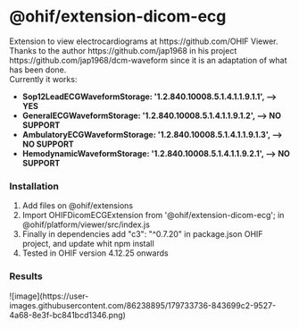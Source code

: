 <h1>@ohif/extension-dicom-ecg</h1>
Extension to view electrocardiograms at https://github.com/OHIF Viewer.</br>
Thanks to the author https://github.com/jap1968 in his project https://github.com/jap1968/dcm-waveform since it is an adaptation of what has been done.</br>
Currently it works:</br>
<ul>
  <li><strong>Sop12LeadECGWaveformStorage: '1.2.840.10008.5.1.4.1.1.9.1.1', --> YES</strong></li>
  <li><strong>GeneralECGWaveformStorage: '1.2.840.10008.5.1.4.1.1.9.1.2', --> NO SUPPORT</strong></li>
  <li><strong>AmbulatoryECGWaveformStorage: '1.2.840.10008.5.1.4.1.1.9.1.3', --> NO SUPPORT</strong></li>
  <li><strong>HemodynamicWaveformStorage: '1.2.840.10008.5.1.4.1.1.9.2.1', --> NO SUPPORT</strong></li>
</ul>

<h3>Installation</h3>
<ol>
  <li>Add files on @ohif/extensions</li>
  <li>Import OHIFDicomECGExtension from '@ohif/extension-dicom-ecg'; in @ohif/platform/viewer/src/index.js</li>
  <li>Finally in dependencies add "c3": "^0.7.20" in package.json OHIF project, and update whit npm install</li>
  <li>Tested in OHIF version 4.12.25 onwards</li>
</ol>

<h3>Results</h3>
![image](https://user-images.githubusercontent.com/86238895/179733736-843699c2-9527-4a68-8e3f-bc841bcd1346.png)
